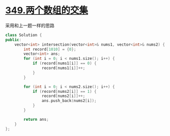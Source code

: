 # [349.两个数组的交集](https://leetcode.cn/problems/intersection-of-two-arrays/)

采用和上一题一样的思路
```cpp
class Solution {
public:
    vector<int> intersection(vector<int>& nums1, vector<int>& nums2) {
        int record[1010] = {0};
        vector<int> ans;
        for (int i = 0; i < nums1.size(); i++) {
            if (record[nums1[i]] == 0) {
                record[nums1[i]]++;
            }
        }

        for (int i = 0; i < nums2.size(); i++) {
            if (record[nums2[i]] == 1) {
                record[nums2[i]]++;
                ans.push_back(nums2[i]);
            }
        }

        return ans;
    }
};
```